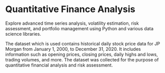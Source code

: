 # Quantitative Finance Analysis

Explore advanced time series analysis, volatility estimation, risk assessment, and portfolio management using Python and various data science libraries. 

The dataset which is used contains historical daily stock price data for JP Morgan from January 1, 2000, to December 31, 2020. It includes information such as opening prices, closing prices, daily highs and lows, trading volumes, and more. The dataset was collected for the purpose of quantitative financial analysis and risk assessment.


